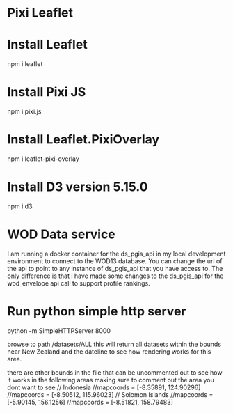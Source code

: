 # Pixi Leaflet

# Install Leaflet
npm i leaflet

# Install Pixi JS
npm i pixi.js

# Install Leaflet.PixiOverlay
npm i leaflet-pixi-overlay

# Install D3 version 5.15.0
npm i d3

# WOD Data service
I am running a docker container for the ds_pgis_api in my local development environment to connect to the WOD13 database. You can change the url of the api to point to any instance of ds_pgis_api that you have access to. The only difference is that i have made some changes to the ds_pgis_api for the wod_envelope api call to support profile rankings.

# Run python simple http server
python -m SimpleHTTPServer 8000

browse to path /datasets/ALL this will return all datasets within the bounds near New Zealand and the dateline to see how rendering works for this area. 

there are other bounds in the file that can be uncommented out to see how it works in the following areas making sure to comment out the area you dont want to see
// Indonesia
//mapcoords = [-8.35891, 124.90296]
//mapcoords = [-8.50512, 115.96023]
// Solomon Islands
//mapcoords = [-5.90145, 156.1256]
//mapcoords = [-8.51821, 158.79483]